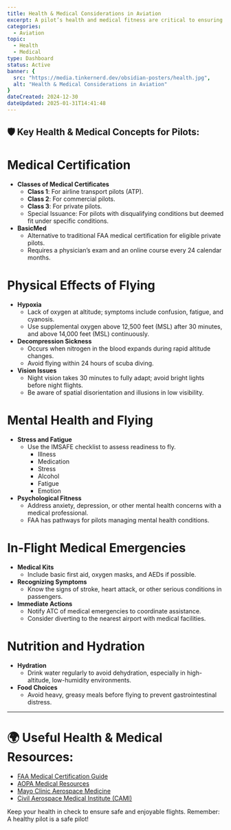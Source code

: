 ```yaml
---
title: Health & Medical Considerations in Aviation
excerpt: A pilot’s health and medical fitness are critical to ensuring safe operations. From understanding the effects of altitude to meeting medical certification requirements, this guide provides essential knowledge and resources to keep you flying safely.
categories: 
  - Aviation
topic:
  - Health
  - Medical
type: Dashboard
status: Active
banner: {
  src: "https://media.tinkernerd.dev/obsidian-posters/health.jpg",
  alt: "Health & Medical Considerations in Aviation"
}
dateCreated: 2024-12-30
dateUpdated: 2025-01-31T14:41:48
---
```


## 🛡️ Key Health & Medical Concepts for Pilots:

# Medical Certification
- **Classes of Medical Certificates**
	- **Class 1**: For airline transport pilots (ATP).
	- **Class 2**: For commercial pilots.
	- **Class 3**: For private pilots.
	- Special Issuance: For pilots with disqualifying conditions but deemed fit under specific conditions.
- **BasicMed**
	- Alternative to traditional FAA medical certification for eligible private pilots.
	- Requires a physician’s exam and an online course every 24 calendar months.

# Physical Effects of Flying
- **Hypoxia**
	- Lack of oxygen at altitude; symptoms include confusion, fatigue, and cyanosis.
	- Use supplemental oxygen above 12,500 feet (MSL) after 30 minutes, and above 14,000 feet (MSL) continuously.
- **Decompression Sickness**
	- Occurs when nitrogen in the blood expands during rapid altitude changes.
	- Avoid flying within 24 hours of scuba diving.
- **Vision Issues**
	- Night vision takes 30 minutes to fully adapt; avoid bright lights before night flights.
	- Be aware of spatial disorientation and illusions in low visibility.

# Mental Health and Flying
- **Stress and Fatigue**
	- Use the IMSAFE checklist to assess readiness to fly.
		- Illness
		- Medication
		- Stress
		- Alcohol
		- Fatigue
		- Emotion
- **Psychological Fitness**
	- Address anxiety, depression, or other mental health concerns with a medical professional.
	- FAA has pathways for pilots managing mental health conditions.

# In-Flight Medical Emergencies
- **Medical Kits**
	- Include basic first aid, oxygen masks, and AEDs if possible.
- **Recognizing Symptoms**
	- Know the signs of stroke, heart attack, or other serious conditions in passengers.
- **Immediate Actions**
	- Notify ATC of medical emergencies to coordinate assistance.
	- Consider diverting to the nearest airport with medical facilities.

# Nutrition and Hydration
- **Hydration**
	- Drink water regularly to avoid dehydration, especially in high-altitude, low-humidity environments.
- **Food Choices**
	- Avoid heavy, greasy meals before flying to prevent gastrointestinal distress.

---

# 🌍 Useful Health & Medical Resources:
- [FAA Medical Certification Guide](https://www.faa.gov/licenses_certificates/medical_certification/)
- [AOPA Medical Resources](https://www.aopa.org/go-fly/medical-resources)
- [Mayo Clinic Aerospace Medicine](https://www.mayoclinic.org/)
- [Civil Aerospace Medical Institute (CAMI)](https://www.faa.gov/about/office_org/headquarters_offices/avs/offices/aam/cami/)


Keep your health in check to ensure safe and enjoyable flights. Remember: A healthy pilot is a safe pilot!